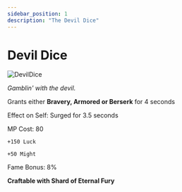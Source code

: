```yaml
---
sidebar_position: 1
description: "The Devil Dice"
---
```


# Devil Dice

![DevilDice](https://vwiki.valorserver.com/api/item/picture/devil%20dice)

<i>Gamblin' with the devil.</i>

Grants either **Bravery, Armored or Berserk** for 4 seconds

Effect on Self: Surged for 3.5 seconds

MP Cost: 80

    +150 Luck
    
    +50 Might

Fame Bonus: 8%

**Craftable with Shard of Eternal Fury**
